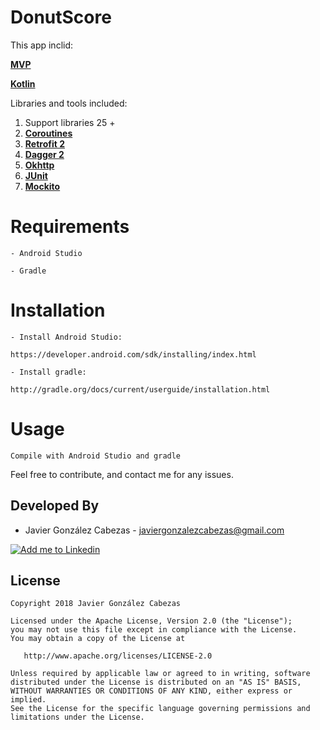 # DonutScore


This app inclid:

**[MVP](https://antonioleiva.com/mvp-android/)**

**[Kotlin](https://kotlinlang.org/)**

Libraries and tools included:

1. Support libraries 25 +
2. **[Coroutines](https://kotlinlang.org/docs/reference/coroutines.html)**
3. **[Retrofit 2](https://github.com/square/retrofit)**
4. **[Dagger 2](https://google.github.io/dagger/)**
5. **[Okhttp](https://github.com/square/okhttp)**
6. **[JUnit](http://junit.org/junit4/)**
7. **[Mockito](http://site.mockito.org/)**

# Requirements

    - Android Studio

    - Gradle


# Installation

    - Install Android Studio:

    https://developer.android.com/sdk/installing/index.html

    - Install gradle:

    http://gradle.org/docs/current/userguide/installation.html

# Usage
    Compile with Android Studio and gradle


Feel free to contribute, and contact me for any issues.

Developed By
------------
* Javier González Cabezas - <javiergonzalezcabezas@gmail.com>

<a href="https://es.linkedin.com/in/javier-gonz%C3%A1lez-cabezas-8b4b2231">
  <img alt="Add me to Linkedin" src="https://github.com/JorgeCastilloPrz/EasyMVP/blob/master/art/linkedin.png" />
</a>

License
-------

    Copyright 2018 Javier González Cabezas

    Licensed under the Apache License, Version 2.0 (the "License");
    you may not use this file except in compliance with the License.
    You may obtain a copy of the License at

       http://www.apache.org/licenses/LICENSE-2.0

    Unless required by applicable law or agreed to in writing, software
    distributed under the License is distributed on an "AS IS" BASIS,
    WITHOUT WARRANTIES OR CONDITIONS OF ANY KIND, either express or implied.
    See the License for the specific language governing permissions and
    limitations under the License.

